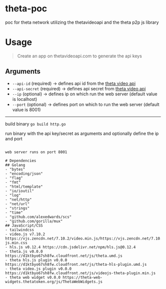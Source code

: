 # theta-poc
poc for theta network utilizing the thetavideoapi and the theta p2p js library

# Usage

> Create an app on thetavideoapi.com to generate the api keys
## Arguments
- ``--api-id`` (required) -> defines api id from the [theta video api](thetavideoapi.com)
- ``--api-secret`` (required) -> defines api secret from [theta video api](thetavideoapi.com)
- ``--ip`` (optional) -> defines ip on which run the web server (default value is localhost)
- ``--port`` (optional) -> defines port on which to run the web server (default value is 8001)
---
build binary
```go build http.go```

run binary with the api key/secret as arguments and optionally define the ip and port
```./http --api-id {API Key} --api-secret {API Secret} --ip {ip address} --port {port number} 

web server runs on port 8001

# Dependencies
## Golang
- "bytes"
- "encoding/json"
- "flag"
- "fmt"
- "html/template"
- "io/ioutil"
- "log"
- "net/http"
- "net/url"
- "strings"
- "time"
- "github.com/alexedwards/scs"
- "github.com/gorilla/mux"
## JavaScript/CSS
- tailwindcss 
- video.js v7.10.2 https://vjs.zencdn.net/7.10.2/video.min.js/https://vjs.zencdn.net/7.10.2/video-js.min.css
- hls.js v0.12.4 https://cdn.jsdelivr.net/npm/hls.js@0.12.4
- theta.js v0.0.0 https://d1ktbyo67sh8fw.cloudfront.net/js/theta.umd.js
- theta hls.js plugin v0.0.0 https://d1ktbyo67sh8fw.cloudfront.net/js/theta-hls-plugin.umd.js
- theta video.js plugin v0.0.0 https://d1ktbyo67sh8fw.cloudfront.net/js/videojs-theta-plugin.min.js
- theta web widget v0.0.0 https://theta-web-widgets.thetatoken.org/js/ThetaWebWidgets.js

